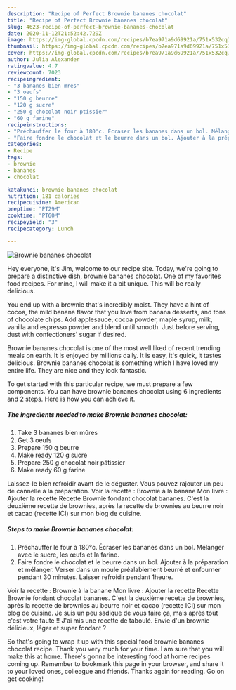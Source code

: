 ```yaml
---
description: "Recipe of Perfect Brownie bananes chocolat"
title: "Recipe of Perfect Brownie bananes chocolat"
slug: 4623-recipe-of-perfect-brownie-bananes-chocolat
date: 2020-11-12T21:52:42.729Z
image: https://img-global.cpcdn.com/recipes/b7ea971a9d69921a/751x532cq70/brownie-bananes-chocolat-photo-principale-de-la-recette.jpg
thumbnail: https://img-global.cpcdn.com/recipes/b7ea971a9d69921a/751x532cq70/brownie-bananes-chocolat-photo-principale-de-la-recette.jpg
cover: https://img-global.cpcdn.com/recipes/b7ea971a9d69921a/751x532cq70/brownie-bananes-chocolat-photo-principale-de-la-recette.jpg
author: Julia Alexander
ratingvalue: 4.7
reviewcount: 7023
recipeingredient:
- "3 bananes bien mres"
- "3 oeufs"
- "150 g beurre"
- "120 g sucre"
- "250 g chocolat noir ptissier"
- "60 g farine"
recipeinstructions:
- "Préchauffer le four à 180°c. Écraser les bananes dans un bol. Mélanger avec le sucre, les œufs et la farine."
- "Faire fondre le chocolat et le beurre dans un bol. Ajouter à la préparation et mélanger. Verser dans un moule préalablement beurré et enfourner pendant 30 minutes. Laisser refroidir pendant 1heure."
categories:
- Recipe
tags:
- brownie
- bananes
- chocolat

katakunci: brownie bananes chocolat 
nutrition: 181 calories
recipecuisine: American
preptime: "PT29M"
cooktime: "PT60M"
recipeyield: "3"
recipecategory: Lunch

---
```



![Brownie bananes chocolat](https://img-global.cpcdn.com/recipes/b7ea971a9d69921a/751x532cq70/brownie-bananes-chocolat-photo-principale-de-la-recette.jpg)

Hey everyone, it's Jim, welcome to our recipe site. Today, we're going to prepare a distinctive dish, brownie bananes chocolat. One of my favorites food recipes. For mine, I will make it a bit unique. This will be really delicious.

You end up with a brownie that&#39;s incredibly moist. They have a hint of cocoa, the mild banana flavor that you love from banana desserts, and tons of chocolate chips. Add applesauce, cocoa powder, maple syrup, milk, vanilla and espresso powder and blend until smooth. Just before serving, dust with confectioners&#39; sugar if desired.

Brownie bananes chocolat is one of the most well liked of recent trending meals on earth. It is enjoyed by millions daily. It is easy, it's quick, it tastes delicious. Brownie bananes chocolat is something which I have loved my entire life. They are nice and they look fantastic.


To get started with this particular recipe, we must prepare a few components. You can have brownie bananes chocolat using 6 ingredients and 2 steps. Here is how you can achieve it.

<!--inarticleads1-->

##### The ingredients needed to make Brownie bananes chocolat:

1. Take 3 bananes bien mûres
1. Get 3 oeufs
1. Prepare 150 g beurre
1. Make ready 120 g sucre
1. Prepare 250 g chocolat noir pâtissier
1. Make ready 60 g farine


Laissez-le bien refroidir avant de le déguster. Vous pouvez rajouter un peu de cannelle à la préparation. Voir la recette : Brownie à la banane Mon livre : Ajouter la recette Recette Brownie fondant chocolat bananes. C&#39;est la deuxième recette de brownies, après la recette de brownies au beurre noir et cacao (recette ICI) sur mon blog de cuisine. 

<!--inarticleads2-->

##### Steps to make Brownie bananes chocolat:

1. Préchauffer le four à 180°c. Écraser les bananes dans un bol. Mélanger avec le sucre, les œufs et la farine.
1. Faire fondre le chocolat et le beurre dans un bol. Ajouter à la préparation et mélanger. Verser dans un moule préalablement beurré et enfourner pendant 30 minutes. Laisser refroidir pendant 1heure.


Voir la recette : Brownie à la banane Mon livre : Ajouter la recette Recette Brownie fondant chocolat bananes. C&#39;est la deuxième recette de brownies, après la recette de brownies au beurre noir et cacao (recette ICI) sur mon blog de cuisine. Je suis un peu sadique de vous faire ça, mais après tout c&#39;est votre faute !! J&#39;ai mis une recette de taboulé. Envie d&#39;un brownie délicieux, léger et super fondant ? 

So that's going to wrap it up with this special food brownie bananes chocolat recipe. Thank you very much for your time. I am sure that you will make this at home. There's gonna be interesting food at home recipes coming up. Remember to bookmark this page in your browser, and share it to your loved ones, colleague and friends. Thanks again for reading. Go on get cooking!
